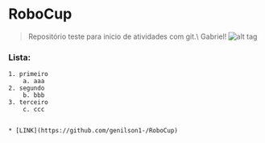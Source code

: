 # RoboCup

> Repositório teste para inicio de atividades com git.\\
> Gabriel!
![alt tag](http://sd.keepcalm-o-matic.co.uk/i/keep-calm-and-sudo-apt-get-it.png)

### Lista:
	1. primeiro
		a. aaa
	2. segundo
		b. bbb
	3. terceiro
		c. ccc


	* [LINK](https://github.com/genilson1-/RoboCup)
